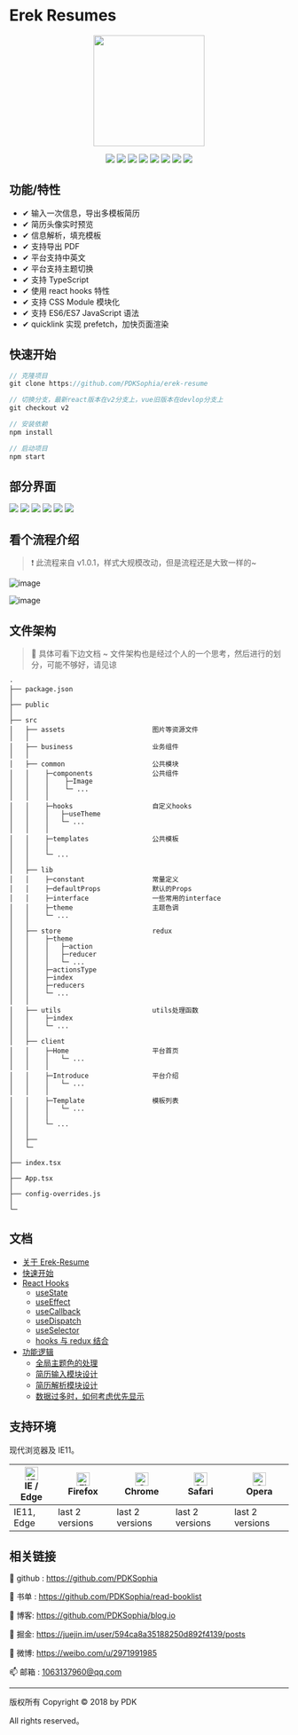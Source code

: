 # Erek Resumes

<div align='center'>
<img src='https://github.com/PDKSophia/YunResume/raw/master/image/logs1.png' height=200 />

![](https://img.shields.io/badge/erek--resume-1.0.2-red.svg)
![](https://img.shields.io/badge/react-16.12.0-blue.svg)
![](https://img.shields.io/badge/react_redux-7.1.3-orange.svg)
![](https://img.shields.io/badge/typescript-3.7.2-blue.svg)
![](https://img.shields.io/badge/seamless_immutable-7.1.4-yellow.svg)
![](https://img.shields.io/badge/react_app_rewired-2.1.5-green.svg)
![](https://img.shields.io/badge/quicklink-2.1.5-green.svg)
![](https://img.shields.io/badge/license-MIT-orange.svg)

</div>

## 功能/特性

- ✔ 输入一次信息，导出多模板简历
- ✔ 简历头像实时预览
- ✔ 信息解析，填充模板
- ✔ 支持导出 PDF
- ✔ 平台支持中英文
- ✔ 平台支持主题切换
- ✔ 支持 TypeScript
- ✔ 使用 react hooks 特性
- ✔ 支持 CSS Module 模块化
- ✔ 支持 ES6/ES7 JavaScript 语法
- ✔ quicklink 实现 prefetch，加快页面渲染

## 快速开始

```js
// 克隆项目
git clone https://github.com/PDKSophia/erek-resume

// 切换分支，最新react版本在v2分支上，vue旧版本在devlop分支上
git checkout v2

// 安装依赖
npm install

// 启动项目
npm start
```

## 部分界面

<img src='https://github.com/PDKSophia/YunResume/raw/master/image/lo1.png'>

<img src='https://github.com/PDKSophia/YunResume/raw/master/image/lo2.png'>

<img src='https://github.com/PDKSophia/YunResume/raw/master/image/lo5.png'>

<img src='https://github.com/PDKSophia/YunResume/raw/master/image/lo3.png'>

<img src='https://github.com/PDKSophia/YunResume/raw/master/image/lo4.png'>

<img src='https://github.com/PDKSophia/YunResume/raw/master/image/lo6.png'>

## 看个流程介绍

> ❗ 此流程来自 v1.0.1，样式大规模改动，但是流程还是大致一样的~

![image](https://github.com/PDKSophia/resumes/raw/develop/image/x.gif)

![image](https://github.com/PDKSophia/resumes/raw/develop/image/y.gif)

## 文件架构

> 🎯 具体可看下边文档 ~ 文件架构也是经过个人的一个思考，然后进行的划分，可能不够好，请见谅

```
·
├── package.json
│
├── public
│
├── src
│   ├── assets                      图片等资源文件
│   │
│   ├── business                    业务组件
│   │
│   ├── common                      公共模块
│   │    ├─components               公共组件
│   │    │    ├─Image
│   │    │    └─ ...
│   │    │
│   │    ├─hooks                    自定义hooks
│   │    │   ├─useTheme
│   │    │   └─ ...
│   │    │
│   │    ├─templates                公共模板
│   │    │
│   │    └─ ...
│   │
│   ├── lib
│   │    ├─constant                 常量定义
│   │    ├─defaultProps             默认的Props
│   │    ├─interface                一些常用的interface
│   │    ├─theme                    主题色调
│   │    └─ ...
│   │
│   ├── store                       redux
│   │    ├─theme
│   │    │   ├─action
│   │    │   ├─reducer
│   │    │   └─ ...
│   │    ├─actionsType
│   │    ├─index
│   │    ├─reducers
│   │    └─ ...
│   │
│   ├── utils                       utils处理函数
│   │    ├─index
│   │    └─ ...
│   │
│   ├── client
│   │    ├─Home                     平台首页
│   │    │   └─ ...
│   │    │
│   │    ├─Introduce                平台介绍
│   │    │   └─ ...
│   │    │
│   │    ├─Template                 模板列表
│   │    │   └─ ...
│   │    │
│   │    └─ ...
│   │
│   ├──
│   └─
│
├── index.tsx
│
├── App.tsx
│
├── config-overrides.js
│
└─
```

## 文档

- [关于 Erek-Resume](./docs/README.md)
- [快速开始](./docs/QuickStart.md)
- [React Hooks](./docs/ReactHooks.md)
  - [useState](./docs/ReactHooks.md)
  - [useEffect](./docs/ReactHooks.md)
  - [useCallback](./docs/ReactHooks.md)
  - [useDispatch](./docs/ReactHooks.md)
  - [useSelector](./docs/ReactHooks.md)
  - [hooks 与 redux 结合](./docs/ReactHooks.md)
- [功能逻辑](./docs/Action/README.md)
  - [全局主题色的处理](./docs/Action/README.md)
  - [简历输入模块设计](./docs/Action/README.md)
  - [简历解析模块设计](./docs/Action/README.md)
  - [数据过多时，如何考虑优先显示](./docs/Action/README.md)

## 支持环境

现代浏览器及 IE11。

| [<img src="https://raw.githubusercontent.com/alrra/browser-logos/master/src/edge/edge_48x48.png" alt="IE / Edge" width="24px" height="24px" />](http://godban.github.io/browsers-support-badges/)</br>IE / Edge | [<img src="https://raw.githubusercontent.com/alrra/browser-logos/master/src/firefox/firefox_48x48.png" alt="Firefox" width="24px" height="24px" />](http://godban.github.io/browsers-support-badges/)</br>Firefox | [<img src="https://raw.githubusercontent.com/alrra/browser-logos/master/src/chrome/chrome_48x48.png" alt="Chrome" width="24px" height="24px" />](http://godban.github.io/browsers-support-badges/)</br>Chrome | [<img src="https://raw.githubusercontent.com/alrra/browser-logos/master/src/safari/safari_48x48.png" alt="Safari" width="24px" height="24px" />](http://godban.github.io/browsers-support-badges/)</br>Safari | [<img src="https://raw.githubusercontent.com/alrra/browser-logos/master/src/opera/opera_48x48.png" alt="Opera" width="24px" height="24px" />](http://godban.github.io/browsers-support-badges/)</br>Opera |
| --------------------------------------------------------------------------------------------------------------------------------------------------------------------------------------------------------------- | ----------------------------------------------------------------------------------------------------------------------------------------------------------------------------------------------------------------- | ------------------------------------------------------------------------------------------------------------------------------------------------------------------------------------------------------------- | ------------------------------------------------------------------------------------------------------------------------------------------------------------------------------------------------------------- | --------------------------------------------------------------------------------------------------------------------------------------------------------------------------------------------------------- |
| IE11, Edge                                                                                                                                                                                                      | last 2 versions                                                                                                                                                                                                   | last 2 versions                                                                                                                                                                                               | last 2 versions                                                                                                                                                                                               | last 2 versions                                                                                                                                                                                           |

## 相关链接

💙 github : https://github.com/PDKSophia

🎨 书单 : https://github.com/PDKSophia/read-booklist

🎯 博客: https://github.com/PDKSophia/blog.io

🥇 掘金: https://juejin.im/user/594ca8a35188250d892f4139/posts

🔔 微博: https://weibo.com/u/2971991985

📫 邮箱 : 1063137960@qq.com

---

版权所有 Copyright © 2018 by PDK

All rights reserved。

